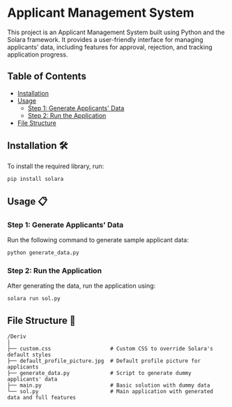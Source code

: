 # Applicant Management System

This project is an Applicant Management System built using Python and the Solara framework. It provides a user-friendly interface for managing applicants' data, including features for approval, rejection, and tracking application progress.

## Table of Contents
- [Installation](#installation)
- [Usage](#usage)
  - [Step 1: Generate Applicants' Data](#step-1-generate-applicants-data)
  - [Step 2: Run the Application](#step-2-run-the-application)
- [File Structure](#file-structure)

## Installation 🛠️

To install the required library, run:

```bash
pip install solara
```
## Usage 📋
### Step 1: Generate Applicants' Data

Run the following command to generate sample applicant data:

```bash
python generate_data.py
```

### Step 2: Run the Application

After generating the data, run the application using:

```bash
solara run sol.py
```

## File Structure 📁

```
/Deriv
│
├── custom.css                   # Custom CSS to override Solara's default styles
├── default_profile_picture.jpg  # Default profile picture for applicants
├── generate_data.py             # Script to generate dummy applicants' data
├── main.py                      # Basic solution with dummy data
└── sol.py                       # Main application with generated data and full features
```
